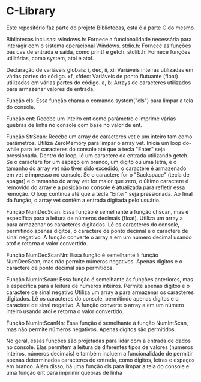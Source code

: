 # C-Library
Este repositório faz parte do projeto Bibliotecas, esta é a parte C do mesmo

Bibliotecas inclusas:
  windows.h: Fornece a funcionalidade necessária para interagir com o sistema operacional Windows.
  stdio.h: Fornece as funções básicas de entrada e saída, como printf e getch.
  stdlib.h: Fornece funções utilitárias, como system, atoi e atof.
  
  
Declaração de variáveis globais:
  i, dec, ii, xi: Variáveis inteiras utilizadas em várias partes do código.
  xf, xfdec: Variáveis de ponto flutuante (float) utilizadas em várias partes do código.
  a, b: Arrays de caracteres utilizados para armazenar valores de entrada.


Função cls:
  Essa função chama o comando system("cls") para limpar a tela do console.


Função ent:
  Recebe um inteiro ent como parâmetro e imprime várias quebras de linha no console com base no valor de ent.


Função StrScan:
  Recebe um array de caracteres vet e um inteiro tam como parâmetros.
  Utiliza ZeroMemory para limpar o array vet.
  Inicia um loop do-while para ler caracteres do console até que a tecla "Enter" seja pressionada.
  Dentro do loop, lê um caractere da entrada utilizando getch.
  Se o caractere for um espaço em branco, um dígito ou uma letra, e o tamanho do array vet não tiver sido excedido, o caractere é       armazenado em vet e impresso no console.
  Se o caractere for o "Backspace" (tecla de apagar) e o tamanho do array vet for maior que zero, o último caractere é removido do array e a posição no console é atualizada para refletir essa remoção.
  O loop continua até que a tecla "Enter" seja pressionada.
  Ao final da função, o array vet contém a entrada digitada pelo usuário.


Função NumDecScan:
  Essa função é semelhante à função chscan, mas é específica para a leitura de números decimais (float).
  Utiliza um array a para armazenar os caracteres digitados.
  Lê os caracteres do console, permitindo apenas dígitos, o caractere de ponto decimal e o caractere de sinal negativo.
  A função converte o array a em um número decimal usando atof e retorna o valor convertido.


Função NumDecScanNn:
  Essa função é semelhante à função NumDecScan, mas não permite números negativos.
  Apenas dígitos e o caractere de ponto decimal são permitidos.


Função NumIntScan:
  Essa função é semelhante às funções anteriores, mas é específica para a leitura de números inteiros.
  Permite apenas dígitos e o caractere de sinal negativo
  Utiliza um array a para armazenar os caracteres digitados.
  Lê os caracteres do console, permitindo apenas dígitos e o caractere de sinal negativo.
  A função converte o array a em um número inteiro usando atoi e retorna o valor convertido.


Função NumIntScanNn:
  Essa função é semelhante à função NumIntScan, mas não permite números negativos.
  Apenas dígitos são permitidos.
  
  
 No geral, essas funções são projetadas para lidar com a entrada de dados no console. Elas permitem a leitura de diferentes tipos de valores (números inteiros, números decimais) e também incluem a funcionalidade de permitir apenas determinados caracteres de entrada, como dígitos, letras e espaços em branco. Além disso, há uma função cls para limpar a tela do console e uma função ent para imprimir quebras de linha

